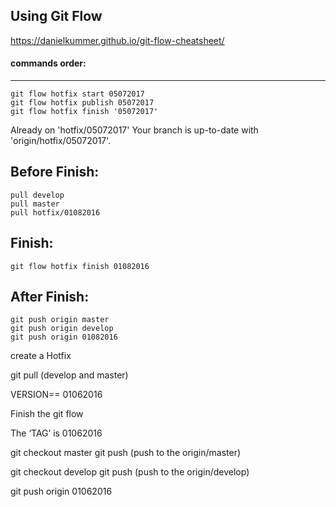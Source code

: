 Using Git Flow
--------------

https://danielkummer.github.io/git-flow-cheatsheet/


#### commands order:
----------
    git flow hotfix start 05072017
    git flow hotfix publish 05072017
    git flow hotfix finish '05072017'

Already on 'hotfix/05072017'
Your branch is up-to-date with 'origin/hotfix/05072017'.


Before Finish:
-------------
    pull develop
    pull master
    pull hotfix/01082016

Finish:
------
    git flow hotfix finish 01082016

After Finish:
-------------
    git push origin master
    git push origin develop
    git push origin 01082016



create a Hotfix

git pull (develop and master)

VERSION== 01062016


Finish the git flow

The ‘TAG’  is 01062016

git checkout master
git push (push to the origin/master)

git checkout develop
git push (push to the origin/develop)

git push origin 01062016

